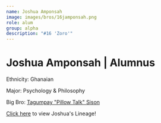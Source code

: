 ```yaml
---
name: Joshua Amponsah
image: images/bros/16jamponsah.png
role: alum
group: alpha
description: "#16 'Zoro'"
---
```


# Joshua Amponsah | Alumnus
Ethnicity: Ghanaian

Major: Psychology & Philosophy

Big Bro: [Tagumpay "Pillow Talk" Sison](09tsison)

[Click here](/ujis/9tsison/) to view Joshua's Lineage!
